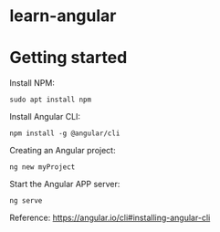 # learn-angular

# Getting started

Install NPM:

```
sudo apt install npm
```


Install Angular CLI:

```
npm install -g @angular/cli
```

Creating an Angular project:

```
ng new myProject
```

Start the Angular APP server:

```
ng serve
```

Reference:
https://angular.io/cli#installing-angular-cli
